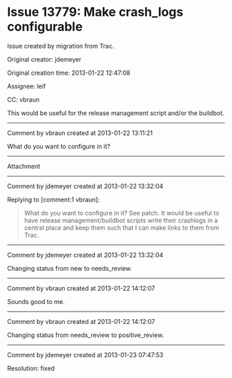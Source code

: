 # Issue 13779: Make crash_logs configurable

Issue created by migration from Trac.

Original creator: jdemeyer

Original creation time: 2013-01-22 12:47:08

Assignee: leif

CC:  vbraun

This would be useful for the release management script and/or the buildbot.


---

Comment by vbraun created at 2013-01-22 13:11:21

What do you want to configure in it?


---

Attachment


---

Comment by jdemeyer created at 2013-01-22 13:32:04

Replying to [comment:1 vbraun]:
> What do you want to configure in it?
See patch.  It would be useful to have release management/buildbot scripts write their crashlogs in a central place and keep them such that I can make links to them from Trac.


---

Comment by jdemeyer created at 2013-01-22 13:32:04

Changing status from new to needs_review.


---

Comment by vbraun created at 2013-01-22 14:12:07

Sounds good to me.


---

Comment by vbraun created at 2013-01-22 14:12:07

Changing status from needs_review to positive_review.


---

Comment by jdemeyer created at 2013-01-23 07:47:53

Resolution: fixed
